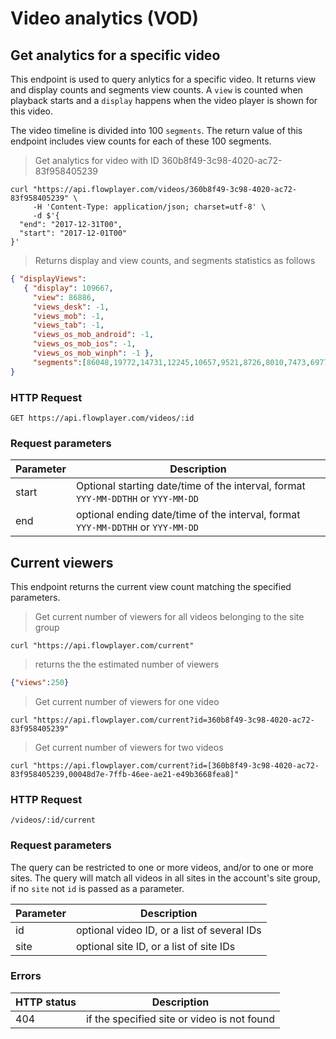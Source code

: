 # Video analytics (VOD)

## Get analytics for a specific video

This endpoint is used to query anlytics for a specific video. It returns view and display counts and segments view counts.
A `view` is counted when playback starts and a `display` happens when the video player is shown for this video.

The video timeline is divided into 100 `segments`. The return value of this endpoint includes view counts for each of 
these 100 segments.

> Get analytics for video with ID 360b8f49-3c98-4020-ac72-83f958405239

```shell
curl "https://api.flowplayer.com/videos/360b8f49-3c98-4020-ac72-83f958405239" \
     -H 'Content-Type: application/json; charset=utf-8' \
     -d $'{
  "end": "2017-12-31T00",
  "start": "2017-12-01T00"
}'
```

> Returns display and view counts, and segments statistics as follows

```json
{ "displayViews": 
   { "display": 109667,
     "view": 86886,
     "views_desk": -1,
     "views_mob": -1,
     "views_tab": -1,
     "views_os_mob_android": -1,
     "views_os_mob_ios": -1,
     "views_os_mob_winph": -1 },
     "segments":[86048,19772,14731,12245,10657,9521,8726,8010,7473,6977,6562,6261,5973,5719,5521,5314,5135,4968,4833,4711,4590,4481,4382,4287,4190,4105,4021,3946,3882,3821,3762,3691,3638,3600,3561,3523,3480,3442,3407,3363,3313,3277,3232,3197,3172,3152,3120,3086,3053,3028,3006,2983,2957,2937,2913,2884,2863,2835,2812,2787,2765,2740,2725,2698,2672,2650,2629,2609,2585,2580,2562,2541,2527,2513,2499,2484,2462,2446,2428,2416,2400,2386,2381,2366,2349,2327,2318,2299,2282,2273,2266,2250,2242,2231,2216,2203,2191,2174,2160,2146]
}
```

### HTTP Request

`GET https://api.flowplayer.com/videos/:id`

### Request parameters

Parameter | Description
--------- | -------------------------------------
start     | Optional starting date/time of the interval, format `YYY-MM-DDTHH` or `YYY-MM-DD`
end       | optional ending date/time of the interval, format `YYY-MM-DDTHH` or `YYY-MM-DD`


## Current viewers

This endpoint returns the current view count matching the specified parameters.

> Get current number of viewers for all videos belonging to the site group 

```shell
curl "https://api.flowplayer.com/current" 
```

> returns the the estimated number of viewers

```json
{"views":250}
```

> Get current number of viewers for one video 

```shell
curl "https://api.flowplayer.com/current?id=360b8f49-3c98-4020-ac72-83f958405239" 
```

> Get current number of viewers for two videos 

```shell
curl "https://api.flowplayer.com/current?id=[360b8f49-3c98-4020-ac72-83f958405239,00048d7e-7ffb-46ee-ae21-e49b3668fea8]" 
```

### HTTP Request

`/videos/:id/current`

### Request parameters

The query can be restricted to one or more videos, and/or to one or more sites. The query will match all videos in all sites
in the account's site group, if no `site` not `id` is passed as a parameter. 

Parameter | Description
--------- | -------------------------------------
id        | optional video ID, or a list of several IDs 
site      | optional site ID, or a list of site IDs

### Errors

HTTP status | Description
----------- | --------------------------------------------
404         | if the specified site or video is not found

